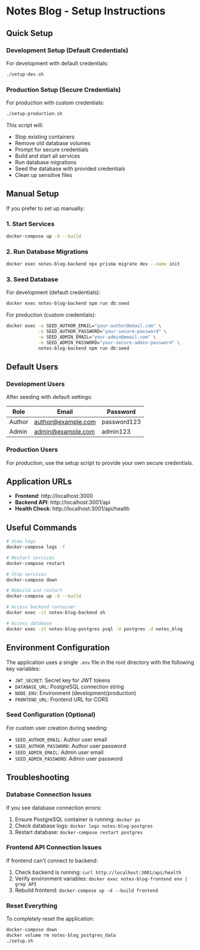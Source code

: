 # Notes Blog - Setup Instructions

## Quick Setup

### Development Setup (Default Credentials)

For development with default credentials:

```bash
./setup-dev.sh
```

### Production Setup (Secure Credentials)

For production with custom credentials:

```bash
./setup-production.sh
```

This script will:

- Stop existing containers
- Remove old database volumes
- Prompt for secure credentials
- Build and start all services
- Run database migrations
- Seed the database with provided credentials
- Clean up sensitive files

## Manual Setup

If you prefer to set up manually:

### 1. Start Services

```bash
docker-compose up -d --build
```

### 2. Run Database Migrations

```bash
docker exec notes-blog-backend npx prisma migrate dev --name init
```

### 3. Seed Database

For development (default credentials):

```bash
docker exec notes-blog-backend npm run db:seed
```

For production (custom credentials):

```bash
docker exec -e SEED_AUTHOR_EMAIL="your-author@email.com" \
            -e SEED_AUTHOR_PASSWORD="your-secure-password" \
            -e SEED_ADMIN_EMAIL="your-admin@email.com" \
            -e SEED_ADMIN_PASSWORD="your-secure-admin-password" \
            notes-blog-backend npm run db:seed
```

## Default Users

### Development Users

After seeding with default settings:

| Role   | Email              | Password    |
| ------ | ------------------ | ----------- |
| Author | author@example.com | password123 |
| Admin  | admin@example.com  | admin123    |

### Production Users

For production, use the setup script to provide your own secure credentials.

## Application URLs

- **Frontend**: http://localhost:3000
- **Backend API**: http://localhost:3001/api
- **Health Check**: http://localhost:3001/api/health

## Useful Commands

```bash
# View logs
docker-compose logs -f

# Restart services
docker-compose restart

# Stop services
docker-compose down

# Rebuild and restart
docker-compose up -d --build

# Access backend container
docker exec -it notes-blog-backend sh

# Access database
docker exec -it notes-blog-postgres psql -U postgres -d notes_blog
```

## Environment Configuration

The application uses a single `.env` file in the root directory with the following key variables:

- `JWT_SECRET`: Secret key for JWT tokens
- `DATABASE_URL`: PostgreSQL connection string
- `NODE_ENV`: Environment (development/production)
- `FRONTEND_URL`: Frontend URL for CORS

### Seed Configuration (Optional)

For custom user creation during seeding:

- `SEED_AUTHOR_EMAIL`: Author user email
- `SEED_AUTHOR_PASSWORD`: Author user password
- `SEED_ADMIN_EMAIL`: Admin user email
- `SEED_ADMIN_PASSWORD`: Admin user password

## Troubleshooting

### Database Connection Issues

If you see database connection errors:

1. Ensure PostgreSQL container is running: `docker ps`
2. Check database logs: `docker logs notes-blog-postgres`
3. Restart database: `docker-compose restart postgres`

### Frontend API Connection Issues

If frontend can't connect to backend:

1. Check backend is running: `curl http://localhost:3001/api/health`
2. Verify environment variables: `docker exec notes-blog-frontend env | grep API`
3. Rebuild frontend: `docker-compose up -d --build frontend`

### Reset Everything

To completely reset the application:

```bash
docker-compose down
docker volume rm notes-blog_postgres_data
./setup.sh
```
